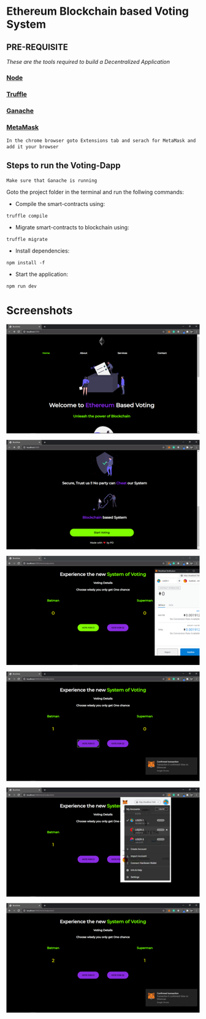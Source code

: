 # Ethereum Blockchain based Voting System

## PRE-REQUISITE

 *These are the tools required to build a Decentralized Application*


###  [Node](https://nodejs.org/en/download/)

### [Truffle](https://www.trufflesuite.com/truffle)

### [Ganache](https://www.trufflesuite.com/ganache)

### [MetaMask](https://blog.wetrust.io/how-to-install-and-use-metamask-7210720ca047)

```
In the chrome browser goto Extensions tab and serach for MetaMask and add it your browser
```


## Steps to run the Voting-Dapp

```
Make sure that Ganache is running
```


Goto the project folder in the terminal and run the follwing commands:

* Compile the smart-contracts using:

```
truffle compile
```

* Migrate smart-contracts to blockchain using:

```
truffle migrate
```

* Install dependencies:

```
npm install -f
```

* Start the application:

```
npm run dev
```

# Screenshots

![LP-1](https://github.com/praveenhonavar/Decentralized-Voting/blob/master/output-screenshot/landingpage-1.png)

![LP-3](https://github.com/praveenhonavar/Decentralized-Voting/blob/master/output-screenshot/landingpage-3.png)

![dashboard](https://github.com/praveenhonavar/Decentralized-Voting/blob/master/output-screenshot/user1-confirming-vote.png)

![vote-page](https://github.com/praveenhonavar/Decentralized-Voting/blob/master/output-screenshot/user1-voting-approved.png)

![confirm](https://github.com/praveenhonavar/Decentralized-Voting/blob/master/output-screenshot/user2-voting.png)

![last](https://github.com/praveenhonavar/Decentralized-Voting/blob/master/output-screenshot/user3-approved.png)
